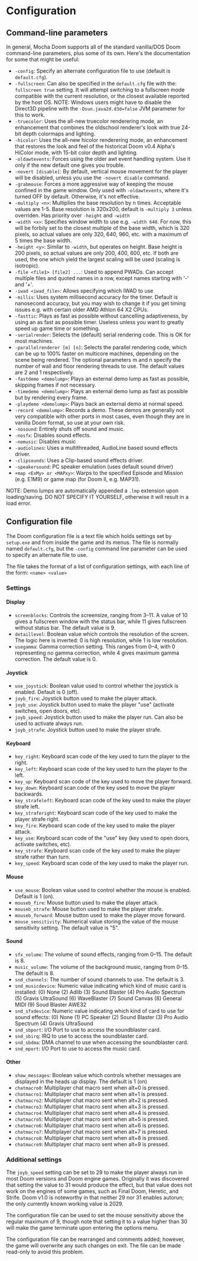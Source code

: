 # Configuration

## Command-line parameters

In general, Mocha Doom supports all of the standard vanilla/DOS Doom command-line
parameters, plus some of its own. Here's the documentation for some that might
be useful:

* `-config`:
  Specify an alternate configuration file to use (default is `default.cfg`).
* `-fullscreen`:
  Can also be specified in the `default.cfg` file with the: `fullscreen true` setting.
  It will attempt switching to a fullscreen mode compatible with the current 
  resolution, or the closest available reported by the host OS.
  NOTE: Windows users might have to disable the Direct3D pipeline
  with the `-Dsun.java2d.d3d=false` JVM parameter for this to work.
* `-truecolor`:
  Uses the all-new truecolor renderering mode, an enhancement that combines the
  oldschool renderer's look with true 24-bit depth colormaps and lighting.
* `-hicolor`:
  Uses the all-new hicolor renderering mode, an enhancement that restores the
  look and feel of the historical Doom v0.4 Alpha's HiColor mode,
  with 15-bit color depth and lighting.
* `-oldawtevents`:
  Forces using the older awt event handling system.
  Use it only if the new default one gives you trouble.
* `-novert [disable]`:
  By default, vertical mouse movement for the player will
  be disabled, unless you use the `-novert disable` command.
* `-grabmouse`:
  Forces a more aggressive way of keeping the mouse
  confined in the game window. Only used with `-oldawtevents`,
  where it's turned OFF by default. Otherwise, it's not effective.
* `-multiply <n>`:
  Multiplies the base resolution by n times. Acceptable
  values are 1-5. Base resolution is 320x200, default is `-multiply 3`
  unless overriden. Has priority over `-height` and `-width`
* `-width <x>`:
  Specifies window width to use e.g. `-width 640`.
  For now, this will be forbily set to the closest multiple
  of the base width, which is 320 pixels, so actual values 
  are only 320, 640, 960, etc. with a maximum of 5 times 
  the base width.
* `-height <y>`:
  Similar to `-width`, but operates on height. Base height
  is 200 pixels, so actual values are only 200, 400, 600,
  etc. If both are used, the one which yield the largest
  scaling will be used (scaling is isotropic).
* `-file <file1> [file2] ...`:
  Used to append PWADs. Can accept multiple files and 
  quoted names in a row, except names starting with '-' and '+'.
* `-iwad <iwad_file>`:
  Allows specifying which IWAD to use
* `-millis`:
  Uses system  millisecond accuracy for the timer.
  Default is nanosecond accuracy, but you may wish 
  to change it if you get timing issues e.g. with
  certain older AMD Athlon 64 X2 CPUs.
* `-fasttic`:
  Plays as fast as possible without cancelling adaptiveness, by using an as fast
  as possible timer. Useless unless you want to greatly speed up game time or something.
* `-serialrender`:
  Selects the (default) serial rendering code. This is OK for most machines.
* `-parallelrenderer [m] [n]`:
  Selects the parallel rendering code, which can be up to 100% 
  faster on multicore machines, depending on the scene being 
  rendered. The optional parameters m and n specify the number 
  of wall and floor rendering threads to use.
  The default values are 2 and 1 respectively.
* `-fastdemo <demolump>`:
  Plays an external demo lump as fast as possible, skipping
  frames if not necessary.
* `-timedemo <demolump>`:
  Plays an external demo lump as fast as possible but by rendering every frame.
* `-playdemo <demolump>`:
  Plays back an external demo at normal speed.
* `-record <demolump>`:
  Records a demo. These demos are generally not very compatible
  with other ports in most cases, even though they are in vanilla
  Doom format, so use at your own risk.
* `-nosound`:
  Entirely shuts off sound and music.
* `-nosfx`:
  Disables sound effects.
* `-nomusic`:
  Disables music
* `-audiolines`:
  Uses a multithreaded, AudioLine based sound effects driver.
* `-clipsounds`:
  Uses a Clip-based sound effects driver.
* `-speakersound`:
  PC speaker emulation (uses default sound driver)
* `+map <ExMy> or <MAPxy>`:
  Warps to the specified Episode and Mission (e.g. E1M9) or
  game map (for Doom II, e.g. MAP31).

NOTE: Demo lumps are automatically appended a `.lmp` extension upon loading/saving.
DO NOT SPECIFY IT YOURSELF, otherwise it will result in a load error.

## Configuration file

The Doom configuration file is a text file which holds settings set by `setup.exe` and from inside the game and its menus.
The file is normally named `default.cfg`, but the `-config` command line parameter can be used to specify an alternate file to use.

The file takes the format of a list of configuration settings, with each line of the form: `<name> <value>`

### Settings

#### Display

* `screenblocks`:
  Controls the screensize, ranging from 3–11. A value of 10 gives a fullscreen window with the status bar, while 11 gives fullscreen without status bar. The default value is 9.
* `detaillevel`:
  Boolean value which controls the resolution of the screen. The logic here is inverted: 0 is high resolution, while 1 is low resolution.
* `usegamma`:
  Gamma correction setting. This ranges from 0–4, with 0 representing no gamma correction, while 4 gives maximum gamma correction. The default value is 0.

#### Joystick

* `use_joystick`:
  Boolean value used to control whether the joystick is enabled. Default is 0 (off).
* `joyb_fire`:
  Joystick button used to make the player attack.
* `joyb_use`:
  Joystick button used to make the player "use" (activate switches, open doors, etc).
* `joyb_speed`:
  Joystick button used to make the player run. Can also be used to activate always run.
* `joyb_strafe`:
  Joystick button used to make the player strafe.

#### Keyboard

* `key_right`:
  Keyboard scan code of the key used to turn the player to the right.
* `key_left`:
  Keyboard scan code of the key used to turn the player to the left.
* `key_up`:
  Keyboard scan code of the key used to move the player forward.
* `key_down`:
  Keyboard scan code of the key used to move the player backwards.
* `key_strafeleft`:
  Keyboard scan code of the key used to make the player strafe left.
* `key_straferight`:
  Keyboard scan code of the key used to make the player strafe right.
* `key_fire`:
  Keyboard scan code of the key used to make the player attack.
* `key_use`:
  Keyboard scan code of the "use" key (key used to open doors, activate switches, etc).
* `key_strafe`:
  Keyboard scan code of the key used to make the player strafe rather than turn.
* `key_speed`:
  Keyboard scan code of the key used to make the player run.

#### Mouse

* `use_mouse`:
  Boolean value used to control whether the mouse is enabled. Default is 1 (on).
* `mouseb_fire`:
  Mouse button used to make the player attack.
* `mouseb_strafe`:
  Mouse button used to make the player strafe.
* `mouseb_forward`:
  Mouse button used to make the player move forward.
* `mouse_sensitivity`:
  Numerical value storing the value of the mouse sensitivity setting. The default value is "5".

#### Sound

* `sfx_volume`:
  The volume of sound effects, ranging from 0–15. The default is 8.
* `music_volume`:
  The volume of the background music, ranging from 0–15. The default is 8.
* `snd_channels`:
  The number of sound channels to use. The default is 3.
* `snd_musicdevice`:
  Numeric value indicating which kind of music card is installed:
  (0) None
  (2) Adlib
  (3) Sound Blaster
  (4) Pro Audio Spectrum
  (5) Gravis UltraSound
  (6) WaveBlaster
  (7) Sound Canvas
  (8) General MIDI
  (9) Soud Blaster AWE32
* `snd_sfxdevice`:
  Numeric value indicating which kind of card to use for sound effects:
  (0) None
  (1) PC Speaker
  (2) Sound Blaster
  (3) Pro Audio Spectrum
  (4) Gravis UltraSound
* `snd_sbport`:
  I/O Port to use to access the soundblaster card.
* `snd_sbirq`:
  IRQ to use to access the soundblaster card.
* `snd_sbdma`:
  DMA channel to use when accessing the soundblaster card.
* `snd_mport`:
  I/O Port to use to access the music card.

#### Other

* `show_messages`:
  Boolean value which controls whether messages are displayed in the heads up display. The default is 1 (on)
* `chatmacro0`:
  Multiplayer chat macro sent when alt+0 is pressed.
* `chatmacro1`:
  Multiplayer chat macro sent when alt+1 is pressed.
* `chatmacro2`:
  Multiplayer chat macro sent when alt+2 is pressed.
* `chatmacro3`:
  Multiplayer chat macro sent when alt+3 is pressed.
* `chatmacro4`:
  Multiplayer chat macro sent when alt+4 is pressed.
* `chatmacro5`:
  Multiplayer chat macro sent when alt+5 is pressed.
* `chatmacro6`:
  Multiplayer chat macro sent when alt+6 is pressed.
* `chatmacro7`:
  Multiplayer chat macro sent when alt+7 is pressed.
* `chatmacro8`:
  Multiplayer chat macro sent when alt+8 is pressed.
* `chatmacro9`:
  Multiplayer chat macro sent when alt+9 is pressed.

### Additional settings

The `joyb_speed` setting can be set to 29 to make the player always run in most Doom versions and Doom engine games.
Originally it was discovered that setting the value to 31 would produce the effect, but that value does not work on the engines of some games,
such as Final Doom, Heretic, and Strife.
Doom v1.0 is noteworthy in that neither 29 nor 31 enables autorun; the only currently known working value is 2029.

The configuration file can be used to set the mouse sensitivity above the regular maximum of 9,
though note that setting it to a value higher than 30 will make the game terminate upon entering the options menu.

The configuration file can be rearranged and comments added; however, the game will overwrite any such changes on exit.
The file can be made read-only to avoid this problem.

